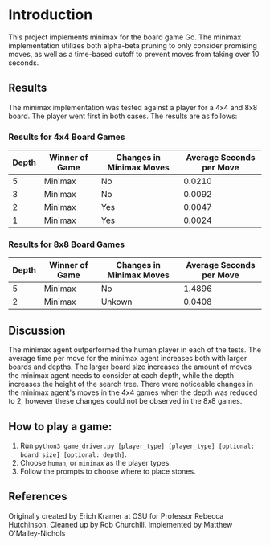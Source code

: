 # Introduction
This project implements minimax for the board game Go. The minimax implementation utilizes both alpha-beta pruning to only consider promising moves, as well as a time-based cutoff to prevent moves from taking over 10 seconds.

## Results
The minimax implementation was tested against a player for a 4x4 and 8x8 board. The player went first in both cases. The results are as follows:

### Results for 4x4 Board Games

| Depth | Winner of Game | Changes in Minimax Moves | Average Seconds per Move |
|-------|----------------|--------------------------|--------------------------|
| 5     | Minimax        | No                       |      0.0210              |
| 3     | Minimax        | No                       |      0.0092              |
| 2     | Minimax        | Yes                      |      0.0047              |
| 1     | Minimax        | Yes                      |      0.0024              |

### Results for 8x8 Board Games
| Depth | Winner of Game | Changes in Minimax Moves | Average Seconds per Move |
|-------|----------------|--------------------------|--------------------------|
| 5     | Minimax        | No                       | 1.4896                   |
| 2     | Minimax        | Unkown                   | 0.0408                   |

## Discussion
The minimax agent outperformed the human player in each of the tests. The average time per move for the minimax agent increases both with larger boards and depths. The larger board size increases the amount of moves the minimax agent needs to consider at each depth, while the depth increases the height of the search tree. There were noticeable changes in the minimax agent's moves in the 4x4 games when the depth was reduced to 2, however these changes could not be observed in the 8x8 games. 


## How to play a game:

1. Run `python3 game_driver.py [player_type] [player_type] [optional: board size] [optional: depth]`.
2. Choose `human`, or `minimax` as the player types.
3. Follow the prompts to choose where to place stones.


## References
Originally created by Erich Kramer at OSU for Professor Rebecca Hutchinson.
Cleaned up by Rob Churchill.
Implemented by Matthew O'Malley-Nichols
